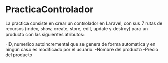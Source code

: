 # PracticaControlador
 
La practica consiste en crear un controlador en Laravel, con sus 7 rutas de recursos (index, show, create, store, edit, update y destroy) para un producto con las siguientes atributos:

-ID, numerico autoincremental que se genera de forma automatica y en ningún caso es modificado por el usuario.
-Nombre del producto
-Precio del producto

